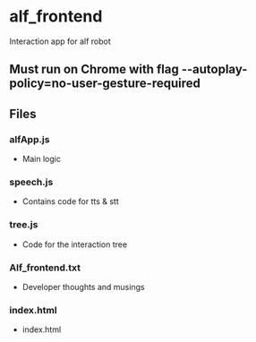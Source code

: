 # alf_frontend
Interaction app for alf robot

## Must run on Chrome with flag --autoplay-policy=no-user-gesture-required 

## Files

### alfApp.js
- Main logic 
### speech.js
- Contains code for tts & stt
### tree.js
- Code for the interaction tree
### Alf_frontend.txt
- Developer thoughts and musings
### index.html
- index.html
